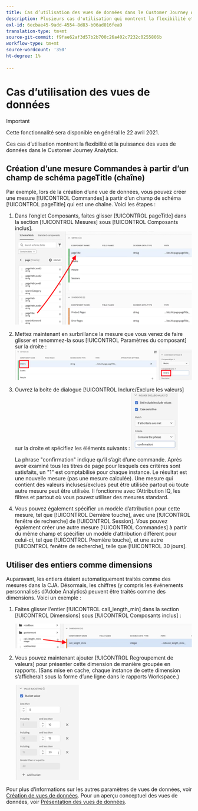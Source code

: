 ```yaml
---
title: Cas d’utilisation des vues de données dans le Customer Journey Analytics
description: Plusieurs cas d'utilisation qui montrent la flexibilité et la puissance des vues de données dans le Customer Journey Analytics
exl-id: 6ecbae45-9add-4554-8d83-b06ad016fea9
translation-type: tm+mt
source-git-commit: f9fae62af3d57b2b700c26a402c7232c0255806b
workflow-type: tm+mt
source-wordcount: '350'
ht-degree: 1%

---
```


# Cas d’utilisation des vues de données

>[!IMPORTANT]
>
>Cette fonctionnalité sera disponible en général le 22 avril 2021.

Ces cas d’utilisation montrent la flexibilité et la puissance des vues de données dans le Customer Journey Analytics.

## Création d’une mesure Commandes à partir d’un champ de schéma pageTitle (chaîne)

Par exemple, lors de la création d’une vue de données, vous pouvez créer une mesure [!UICONTROL Commandes] à partir d’un champ de schéma [!UICONTROL pageTitle] qui est une chaîne. Voici les étapes :

1. Dans l’onglet Composants, faites glisser [!UICONTROL pageTitle] dans la section [!UICONTROL Mesures] sous [!UICONTROL Composants inclus].
   ![](assets/use-case1a.png)
1. Mettez maintenant en surbrillance la mesure que vous venez de faire glisser et renommez-la sous [!UICONTROL Paramètres du composant] sur la droite :
   ![](assets/orders.png)
1. Ouvrez la boîte de dialogue [!UICONTROL Inclure/Exclure les valeurs] sur la droite et spécifiez les éléments suivants :
   ![](assets/orders2.png)

   La phrase &quot;confirmation&quot; indique qu’il s’agit d’une commande. Après avoir examiné tous les titres de page pour lesquels ces critères sont satisfaits, un &quot;1&quot; est comptabilisé pour chaque instance. Le résultat est une nouvelle mesure (pas une mesure calculée). Une mesure qui contient des valeurs incluses/exclues peut être utilisée partout où toute autre mesure peut être utilisée. Il fonctionne avec l’Attribution IQ, les filtres et partout où vous pouvez utiliser des mesures standard.
1. Vous pouvez également spécifier un modèle d’attribution pour cette mesure, tel que [!UICONTROL Dernière touche], avec une [!UICONTROL fenêtre de recherche] de [!UICONTROL Session].
Vous pouvez également créer une autre mesure [!UICONTROL Commandes] à partir du même champ et spécifier un modèle d’attribution différent pour celui-ci, tel que [!UICONTROL Première touche], et une autre [!UICONTROL fenêtre de recherche], telle que [!UICONTROL 30 jours].

## Utiliser des entiers comme dimensions

Auparavant, les entiers étaient automatiquement traités comme des mesures dans la CJA. Désormais, les chiffres (y compris les événements personnalisés d’Adobe Analytics) peuvent être traités comme des dimensions. Voici un exemple :

1. Faites glisser l&#39;entier [!UICONTROL call_length_min] dans la section [!UICONTROL Dimensions] sous [!UICONTROL Composants inclus] :

   ![](assets/integers.png)

1. Vous pouvez maintenant ajouter [!UICONTROL Regroupement de valeurs] pour présenter cette dimension de manière groupée en rapports. (Sans mise en cache, chaque instance de cette dimension s’afficherait sous la forme d’une ligne dans le rapports Workspace.)

   ![](assets/bucketing.png)

Pour plus d’informations sur les autres paramètres de vues de données, voir [Création de vues de données](/help/data-views/create-dataview.md).
Pour un aperçu conceptuel des vues de données, voir [Présentation des vues de données](/help/data-views/data-views.md).
